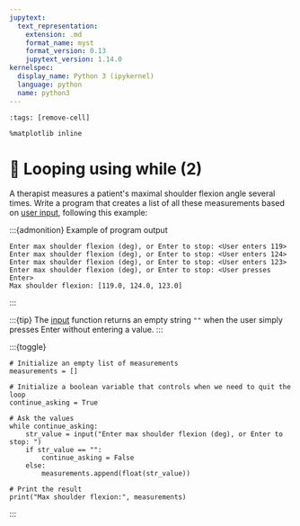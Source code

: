 ```yaml
---
jupytext:
  text_representation:
    extension: .md
    format_name: myst
    format_version: 0.13
    jupytext_version: 1.14.0
kernelspec:
  display_name: Python 3 (ipykernel)
  language: python
  name: python3
---
```


```{code-cell} ipython3
:tags: [remove-cell]

%matplotlib inline
```


# 💪 Looping using **while** (2)

A therapist measures a patient's maximal shoulder flexion angle several times. Write a program that creates a list of all these measurements based on [user input](python_strings_input.md), following this example:

:::{admonition} Example of program output
```none
Enter max shoulder flexion (deg), or Enter to stop: <User enters 119>
Enter max shoulder flexion (deg), or Enter to stop: <User enters 124>
Enter max shoulder flexion (deg), or Enter to stop: <User enters 123>
Enter max shoulder flexion (deg), or Enter to stop: <User presses Enter>
Max shoulder flexion: [119.0, 124.0, 123.0]
```
:::

:::{tip}
The [input](python_strings_input.md) function returns an empty string `""` when the user simply presses Enter without entering a value.
:::

:::{toggle}
```
# Initialize an empty list of measurements
measurements = []

# Initialize a boolean variable that controls when we need to quit the loop
continue_asking = True

# Ask the values
while continue_asking:
    str_value = input("Enter max shoulder flexion (deg), or Enter to stop: ")
    if str_value == "":
        continue_asking = False
    else:
        measurements.append(float(str_value))

# Print the result
print("Max shoulder flexion:", measurements)
```
:::
